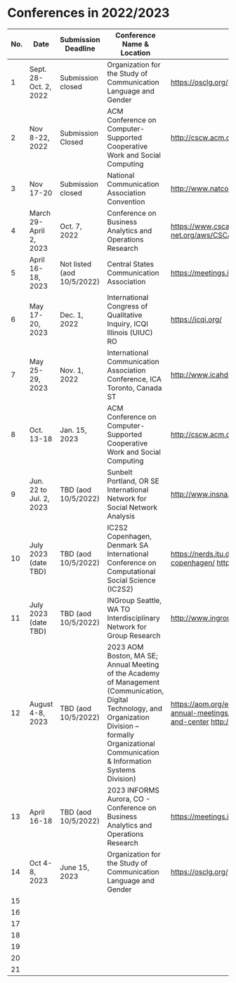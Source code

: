 # Conferences in 2022/2023

| No.  |  Date | Submission Deadline  | Conference Name & Location  | Link |
|---|---|---|---|---|
| 1  | Sept. 28-Oct. 2, 2022   | Submission closed  |Organization for the Study of Communication Language and Gender  | https://osclg.org/   |
| 2  | Nov 8-22, 2022   | Submission Closed   | ACM Conference on Computer-Supported Cooperative Work and Social Computing  | http://cscw.acm.org/  |
| 3  | Nov 17-20  | Submission closed  | National Communication Association Convention  | http://www.natcom.org/convention/  |
| 4  | March 29-April 2, 2023  | Oct. 7, 2022  | Conference on Business Analytics and Operations Research  | https://www.csca-net.org/aws/CSCA/pt/sp/convention_overview  |
| 5  | April 16-18, 2023 | Not listed (aod 10/5/2022) | Central States Communication Association  | https://meetings.informs.org/wordpress/analytics2023/  |
| 6  | May 17-20, 2023  | Dec. 1, 2022  | International Congress of Qualitative Inquiry, ICQI Illinois (UIUC) RO  | https://icqi.org/  |
| 7  | May 25-29, 2023  | Nov. 1, 2022  | International Communication Association Conference, ICA Toronto, Canada ST  |  http://www.icahdq.org/# |
| 8  | Oct. 13-18   | Jan. 15, 2023   | ACM Conference on Computer-Supported Cooperative Work and Social Computing  | http://cscw.acm.org/  |
| 9  | Jun. 22 to Jul. 2, 2023  | TBD (aod 10/5/2022)  | Sunbelt Portland, OR SE International Network for Social Network Analysis  | http://www.insna.org/ |
| 10 | July 2023 (date TBD)  | TBD (aod 10/5/2022)  | IC2S2 Copenhagen, Denmark SA International Conference on Computational Social Science (IC2S2)  | https://nerds.itu.dk/2022/07/22/ic2s2-2023-in-copenhagen/ https://iscss.org/ic2s2/  |
| 11 | July 2023 (date TBD)  | TBD (aod 10/5/2022)  |  INGroup Seattle, WA TO Interdisciplinary Network for Group Research  | http://www.ingroup.net/conference.html  |
| 12 | August 4-8, 2023  | TBD (aod 10/5/2022)  | 2023 AOM Boston, MA SE; Annual Meeting of the Academy of Management (Communication, Digital Technology, and Organization Division – formally Organizational Communication & Information Systems Division)  | https://aom.org/events/annual-meeting/future-annual-meetings/2023-putting-the-worker-front-and-center http://ocis.aom.org/   |
| 13 | April 16-18  | TBD (aod 10/5/2022)  | 2023 INFORMS Aurora, CO - Conference on Business Analytics and Operations Research  | https://meetings.informs.org/wordpress/analytics2023/  |
| 14 | Oct 4-8, 2023   | June 15, 2023  |Organization for the Study of Communication Language and Gender  | https://osclg.org/   |
| 15 |   |   |   |   |
| 16 |   |   |   |   |
| 17 |   |   |   |   |
| 18 |   |   |   |   |
| 19 |   |   |   |   |
| 20 |   |   |   |   |
| 21 |   |   |   |   |


